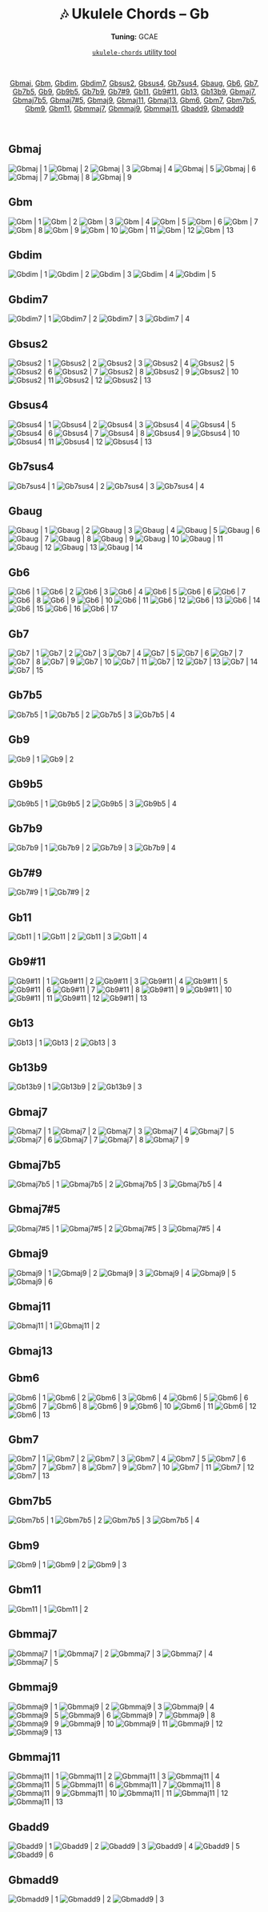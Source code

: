 <div align="center">
	<h1>🎶 Ukulele Chords – Gb</h1>
	<p>
		<strong>Tuning:</strong> GCAE
	</p>
	<p>
    	<a href="https://github.com/capevace/ukulele-chords"><code>ukulele-chords</code> utility tool</a>
	</p>
	<br>
	<p>
		<a href="#Gbmaj">Gbmaj</a>, <a href="#Gbm">Gbm</a>, <a href="#Gbdim">Gbdim</a>, <a href="#Gbdim7">Gbdim7</a>, <a href="#Gbsus2">Gbsus2</a>, <a href="#Gbsus4">Gbsus4</a>, <a href="#Gb7sus4">Gb7sus4</a>, <a href="#Gbaug">Gbaug</a>, <a href="#Gb6">Gb6</a>, <a href="#Gb7">Gb7</a>, <a href="#Gb7b5">Gb7b5</a>, <a href="#Gb9">Gb9</a>, <a href="#Gb9b5">Gb9b5</a>, <a href="#Gb7b9">Gb7b9</a>, <a href="#Gb7%239">Gb7#9</a>, <a href="#Gb11">Gb11</a>, <a href="#Gb9%2311">Gb9#11</a>, <a href="#Gb13">Gb13</a>, <a href="#Gb13b9">Gb13b9</a>, <a href="#Gbmaj7">Gbmaj7</a>, <a href="#Gbmaj7b5">Gbmaj7b5</a>, <a href="#Gbmaj7%235">Gbmaj7#5</a>, <a href="#Gbmaj9">Gbmaj9</a>, <a href="#Gbmaj11">Gbmaj11</a>, <a href="#Gbmaj13">Gbmaj13</a>, <a href="#Gbm6">Gbm6</a>, <a href="#Gbm7">Gbm7</a>, <a href="#Gbm7b5">Gbm7b5</a>, <a href="#Gbm9">Gbm9</a>, <a href="#Gbm11">Gbm11</a>, <a href="#Gbmmaj7">Gbmmaj7</a>, <a href="#Gbmmaj9">Gbmmaj9</a>, <a href="#Gbmmaj11">Gbmmaj11</a>, <a href="#Gbadd9">Gbadd9</a>, <a href="#Gbmadd9">Gbmadd9</a>
	</p>
</div>
<br>


## Gbmaj

![Gbmaj | 1](https://raw.githubusercontent.com/Capevace/ukulele-chords/main/svgs/Gbmaj.svg) ![Gbmaj | 2](https://raw.githubusercontent.com/Capevace/ukulele-chords/main/svgs/Gbmaj-2.svg) ![Gbmaj | 3](https://raw.githubusercontent.com/Capevace/ukulele-chords/main/svgs/Gbmaj-3.svg) ![Gbmaj | 4](https://raw.githubusercontent.com/Capevace/ukulele-chords/main/svgs/Gbmaj-4.svg) ![Gbmaj | 5](https://raw.githubusercontent.com/Capevace/ukulele-chords/main/svgs/Gbmaj-5.svg) ![Gbmaj | 6](https://raw.githubusercontent.com/Capevace/ukulele-chords/main/svgs/Gbmaj-6.svg) ![Gbmaj | 7](https://raw.githubusercontent.com/Capevace/ukulele-chords/main/svgs/Gbmaj-7.svg) ![Gbmaj | 8](https://raw.githubusercontent.com/Capevace/ukulele-chords/main/svgs/Gbmaj-8.svg) ![Gbmaj | 9](https://raw.githubusercontent.com/Capevace/ukulele-chords/main/svgs/Gbmaj-9.svg) 

## Gbm

![Gbm | 1](https://raw.githubusercontent.com/Capevace/ukulele-chords/main/svgs/Gbm.svg) ![Gbm | 2](https://raw.githubusercontent.com/Capevace/ukulele-chords/main/svgs/Gbm-2.svg) ![Gbm | 3](https://raw.githubusercontent.com/Capevace/ukulele-chords/main/svgs/Gbm-3.svg) ![Gbm | 4](https://raw.githubusercontent.com/Capevace/ukulele-chords/main/svgs/Gbm-4.svg) ![Gbm | 5](https://raw.githubusercontent.com/Capevace/ukulele-chords/main/svgs/Gbm-5.svg) ![Gbm | 6](https://raw.githubusercontent.com/Capevace/ukulele-chords/main/svgs/Gbm-6.svg) ![Gbm | 7](https://raw.githubusercontent.com/Capevace/ukulele-chords/main/svgs/Gbm-7.svg) ![Gbm | 8](https://raw.githubusercontent.com/Capevace/ukulele-chords/main/svgs/Gbm-8.svg) ![Gbm | 9](https://raw.githubusercontent.com/Capevace/ukulele-chords/main/svgs/Gbm-9.svg) ![Gbm | 10](https://raw.githubusercontent.com/Capevace/ukulele-chords/main/svgs/Gbm-10.svg) ![Gbm | 11](https://raw.githubusercontent.com/Capevace/ukulele-chords/main/svgs/Gbm-11.svg) ![Gbm | 12](https://raw.githubusercontent.com/Capevace/ukulele-chords/main/svgs/Gbm-12.svg) ![Gbm | 13](https://raw.githubusercontent.com/Capevace/ukulele-chords/main/svgs/Gbm-13.svg) 

## Gbdim

![Gbdim | 1](https://raw.githubusercontent.com/Capevace/ukulele-chords/main/svgs/Gbdim.svg) ![Gbdim | 2](https://raw.githubusercontent.com/Capevace/ukulele-chords/main/svgs/Gbdim-2.svg) ![Gbdim | 3](https://raw.githubusercontent.com/Capevace/ukulele-chords/main/svgs/Gbdim-3.svg) ![Gbdim | 4](https://raw.githubusercontent.com/Capevace/ukulele-chords/main/svgs/Gbdim-4.svg) ![Gbdim | 5](https://raw.githubusercontent.com/Capevace/ukulele-chords/main/svgs/Gbdim-5.svg) 

## Gbdim7

![Gbdim7 | 1](https://raw.githubusercontent.com/Capevace/ukulele-chords/main/svgs/Gbdim7.svg) ![Gbdim7 | 2](https://raw.githubusercontent.com/Capevace/ukulele-chords/main/svgs/Gbdim7-2.svg) ![Gbdim7 | 3](https://raw.githubusercontent.com/Capevace/ukulele-chords/main/svgs/Gbdim7-3.svg) ![Gbdim7 | 4](https://raw.githubusercontent.com/Capevace/ukulele-chords/main/svgs/Gbdim7-4.svg) 

## Gbsus2

![Gbsus2 | 1](https://raw.githubusercontent.com/Capevace/ukulele-chords/main/svgs/Gbsus2.svg) ![Gbsus2 | 2](https://raw.githubusercontent.com/Capevace/ukulele-chords/main/svgs/Gbsus2-2.svg) ![Gbsus2 | 3](https://raw.githubusercontent.com/Capevace/ukulele-chords/main/svgs/Gbsus2-3.svg) ![Gbsus2 | 4](https://raw.githubusercontent.com/Capevace/ukulele-chords/main/svgs/Gbsus2-4.svg) ![Gbsus2 | 5](https://raw.githubusercontent.com/Capevace/ukulele-chords/main/svgs/Gbsus2-5.svg) ![Gbsus2 | 6](https://raw.githubusercontent.com/Capevace/ukulele-chords/main/svgs/Gbsus2-6.svg) ![Gbsus2 | 7](https://raw.githubusercontent.com/Capevace/ukulele-chords/main/svgs/Gbsus2-7.svg) ![Gbsus2 | 8](https://raw.githubusercontent.com/Capevace/ukulele-chords/main/svgs/Gbsus2-8.svg) ![Gbsus2 | 9](https://raw.githubusercontent.com/Capevace/ukulele-chords/main/svgs/Gbsus2-9.svg) ![Gbsus2 | 10](https://raw.githubusercontent.com/Capevace/ukulele-chords/main/svgs/Gbsus2-10.svg) ![Gbsus2 | 11](https://raw.githubusercontent.com/Capevace/ukulele-chords/main/svgs/Gbsus2-11.svg) ![Gbsus2 | 12](https://raw.githubusercontent.com/Capevace/ukulele-chords/main/svgs/Gbsus2-12.svg) ![Gbsus2 | 13](https://raw.githubusercontent.com/Capevace/ukulele-chords/main/svgs/Gbsus2-13.svg) 

## Gbsus4

![Gbsus4 | 1](https://raw.githubusercontent.com/Capevace/ukulele-chords/main/svgs/Gbsus4.svg) ![Gbsus4 | 2](https://raw.githubusercontent.com/Capevace/ukulele-chords/main/svgs/Gbsus4-2.svg) ![Gbsus4 | 3](https://raw.githubusercontent.com/Capevace/ukulele-chords/main/svgs/Gbsus4-3.svg) ![Gbsus4 | 4](https://raw.githubusercontent.com/Capevace/ukulele-chords/main/svgs/Gbsus4-4.svg) ![Gbsus4 | 5](https://raw.githubusercontent.com/Capevace/ukulele-chords/main/svgs/Gbsus4-5.svg) ![Gbsus4 | 6](https://raw.githubusercontent.com/Capevace/ukulele-chords/main/svgs/Gbsus4-6.svg) ![Gbsus4 | 7](https://raw.githubusercontent.com/Capevace/ukulele-chords/main/svgs/Gbsus4-7.svg) ![Gbsus4 | 8](https://raw.githubusercontent.com/Capevace/ukulele-chords/main/svgs/Gbsus4-8.svg) ![Gbsus4 | 9](https://raw.githubusercontent.com/Capevace/ukulele-chords/main/svgs/Gbsus4-9.svg) ![Gbsus4 | 10](https://raw.githubusercontent.com/Capevace/ukulele-chords/main/svgs/Gbsus4-10.svg) ![Gbsus4 | 11](https://raw.githubusercontent.com/Capevace/ukulele-chords/main/svgs/Gbsus4-11.svg) ![Gbsus4 | 12](https://raw.githubusercontent.com/Capevace/ukulele-chords/main/svgs/Gbsus4-12.svg) ![Gbsus4 | 13](https://raw.githubusercontent.com/Capevace/ukulele-chords/main/svgs/Gbsus4-13.svg) 

## Gb7sus4

![Gb7sus4 | 1](https://raw.githubusercontent.com/Capevace/ukulele-chords/main/svgs/Gb7sus4.svg) ![Gb7sus4 | 2](https://raw.githubusercontent.com/Capevace/ukulele-chords/main/svgs/Gb7sus4-2.svg) ![Gb7sus4 | 3](https://raw.githubusercontent.com/Capevace/ukulele-chords/main/svgs/Gb7sus4-3.svg) ![Gb7sus4 | 4](https://raw.githubusercontent.com/Capevace/ukulele-chords/main/svgs/Gb7sus4-4.svg) 

## Gbaug

![Gbaug | 1](https://raw.githubusercontent.com/Capevace/ukulele-chords/main/svgs/Gbaug.svg) ![Gbaug | 2](https://raw.githubusercontent.com/Capevace/ukulele-chords/main/svgs/Gbaug-2.svg) ![Gbaug | 3](https://raw.githubusercontent.com/Capevace/ukulele-chords/main/svgs/Gbaug-3.svg) ![Gbaug | 4](https://raw.githubusercontent.com/Capevace/ukulele-chords/main/svgs/Gbaug-4.svg) ![Gbaug | 5](https://raw.githubusercontent.com/Capevace/ukulele-chords/main/svgs/Gbaug-5.svg) ![Gbaug | 6](https://raw.githubusercontent.com/Capevace/ukulele-chords/main/svgs/Gbaug-6.svg) ![Gbaug | 7](https://raw.githubusercontent.com/Capevace/ukulele-chords/main/svgs/Gbaug-7.svg) ![Gbaug | 8](https://raw.githubusercontent.com/Capevace/ukulele-chords/main/svgs/Gbaug-8.svg) ![Gbaug | 9](https://raw.githubusercontent.com/Capevace/ukulele-chords/main/svgs/Gbaug-9.svg) ![Gbaug | 10](https://raw.githubusercontent.com/Capevace/ukulele-chords/main/svgs/Gbaug-10.svg) ![Gbaug | 11](https://raw.githubusercontent.com/Capevace/ukulele-chords/main/svgs/Gbaug-11.svg) ![Gbaug | 12](https://raw.githubusercontent.com/Capevace/ukulele-chords/main/svgs/Gbaug-12.svg) ![Gbaug | 13](https://raw.githubusercontent.com/Capevace/ukulele-chords/main/svgs/Gbaug-13.svg) ![Gbaug | 14](https://raw.githubusercontent.com/Capevace/ukulele-chords/main/svgs/Gbaug-14.svg) 

## Gb6

![Gb6 | 1](https://raw.githubusercontent.com/Capevace/ukulele-chords/main/svgs/Gb6.svg) ![Gb6 | 2](https://raw.githubusercontent.com/Capevace/ukulele-chords/main/svgs/Gb6-2.svg) ![Gb6 | 3](https://raw.githubusercontent.com/Capevace/ukulele-chords/main/svgs/Gb6-3.svg) ![Gb6 | 4](https://raw.githubusercontent.com/Capevace/ukulele-chords/main/svgs/Gb6-4.svg) ![Gb6 | 5](https://raw.githubusercontent.com/Capevace/ukulele-chords/main/svgs/Gb6-5.svg) ![Gb6 | 6](https://raw.githubusercontent.com/Capevace/ukulele-chords/main/svgs/Gb6-6.svg) ![Gb6 | 7](https://raw.githubusercontent.com/Capevace/ukulele-chords/main/svgs/Gb6-7.svg) ![Gb6 | 8](https://raw.githubusercontent.com/Capevace/ukulele-chords/main/svgs/Gb6-8.svg) ![Gb6 | 9](https://raw.githubusercontent.com/Capevace/ukulele-chords/main/svgs/Gb6-9.svg) ![Gb6 | 10](https://raw.githubusercontent.com/Capevace/ukulele-chords/main/svgs/Gb6-10.svg) ![Gb6 | 11](https://raw.githubusercontent.com/Capevace/ukulele-chords/main/svgs/Gb6-11.svg) ![Gb6 | 12](https://raw.githubusercontent.com/Capevace/ukulele-chords/main/svgs/Gb6-12.svg) ![Gb6 | 13](https://raw.githubusercontent.com/Capevace/ukulele-chords/main/svgs/Gb6-13.svg) ![Gb6 | 14](https://raw.githubusercontent.com/Capevace/ukulele-chords/main/svgs/Gb6-14.svg) ![Gb6 | 15](https://raw.githubusercontent.com/Capevace/ukulele-chords/main/svgs/Gb6-15.svg) ![Gb6 | 16](https://raw.githubusercontent.com/Capevace/ukulele-chords/main/svgs/Gb6-16.svg) ![Gb6 | 17](https://raw.githubusercontent.com/Capevace/ukulele-chords/main/svgs/Gb6-17.svg) 

## Gb7

![Gb7 | 1](https://raw.githubusercontent.com/Capevace/ukulele-chords/main/svgs/Gb7.svg) ![Gb7 | 2](https://raw.githubusercontent.com/Capevace/ukulele-chords/main/svgs/Gb7-2.svg) ![Gb7 | 3](https://raw.githubusercontent.com/Capevace/ukulele-chords/main/svgs/Gb7-3.svg) ![Gb7 | 4](https://raw.githubusercontent.com/Capevace/ukulele-chords/main/svgs/Gb7-4.svg) ![Gb7 | 5](https://raw.githubusercontent.com/Capevace/ukulele-chords/main/svgs/Gb7-5.svg) ![Gb7 | 6](https://raw.githubusercontent.com/Capevace/ukulele-chords/main/svgs/Gb7-6.svg) ![Gb7 | 7](https://raw.githubusercontent.com/Capevace/ukulele-chords/main/svgs/Gb7-7.svg) ![Gb7 | 8](https://raw.githubusercontent.com/Capevace/ukulele-chords/main/svgs/Gb7-8.svg) ![Gb7 | 9](https://raw.githubusercontent.com/Capevace/ukulele-chords/main/svgs/Gb7-9.svg) ![Gb7 | 10](https://raw.githubusercontent.com/Capevace/ukulele-chords/main/svgs/Gb7-10.svg) ![Gb7 | 11](https://raw.githubusercontent.com/Capevace/ukulele-chords/main/svgs/Gb7-11.svg) ![Gb7 | 12](https://raw.githubusercontent.com/Capevace/ukulele-chords/main/svgs/Gb7-12.svg) ![Gb7 | 13](https://raw.githubusercontent.com/Capevace/ukulele-chords/main/svgs/Gb7-13.svg) ![Gb7 | 14](https://raw.githubusercontent.com/Capevace/ukulele-chords/main/svgs/Gb7-14.svg) ![Gb7 | 15](https://raw.githubusercontent.com/Capevace/ukulele-chords/main/svgs/Gb7-15.svg) 

## Gb7b5

![Gb7b5 | 1](https://raw.githubusercontent.com/Capevace/ukulele-chords/main/svgs/Gb7b5.svg) ![Gb7b5 | 2](https://raw.githubusercontent.com/Capevace/ukulele-chords/main/svgs/Gb7b5-2.svg) ![Gb7b5 | 3](https://raw.githubusercontent.com/Capevace/ukulele-chords/main/svgs/Gb7b5-3.svg) ![Gb7b5 | 4](https://raw.githubusercontent.com/Capevace/ukulele-chords/main/svgs/Gb7b5-4.svg) 

## Gb9

![Gb9 | 1](https://raw.githubusercontent.com/Capevace/ukulele-chords/main/svgs/Gb9.svg) ![Gb9 | 2](https://raw.githubusercontent.com/Capevace/ukulele-chords/main/svgs/Gb9-2.svg) 

## Gb9b5

![Gb9b5 | 1](https://raw.githubusercontent.com/Capevace/ukulele-chords/main/svgs/Gb9b5.svg) ![Gb9b5 | 2](https://raw.githubusercontent.com/Capevace/ukulele-chords/main/svgs/Gb9b5-2.svg) ![Gb9b5 | 3](https://raw.githubusercontent.com/Capevace/ukulele-chords/main/svgs/Gb9b5-3.svg) ![Gb9b5 | 4](https://raw.githubusercontent.com/Capevace/ukulele-chords/main/svgs/Gb9b5-4.svg) 

## Gb7b9

![Gb7b9 | 1](https://raw.githubusercontent.com/Capevace/ukulele-chords/main/svgs/Gb7b9.svg) ![Gb7b9 | 2](https://raw.githubusercontent.com/Capevace/ukulele-chords/main/svgs/Gb7b9-2.svg) ![Gb7b9 | 3](https://raw.githubusercontent.com/Capevace/ukulele-chords/main/svgs/Gb7b9-3.svg) ![Gb7b9 | 4](https://raw.githubusercontent.com/Capevace/ukulele-chords/main/svgs/Gb7b9-4.svg) 

## Gb7#9

![Gb7#9 | 1](https://raw.githubusercontent.com/Capevace/ukulele-chords/main/svgs/Gb7%239.svg) ![Gb7#9 | 2](https://raw.githubusercontent.com/Capevace/ukulele-chords/main/svgs/Gb7%239-2.svg) 

## Gb11

![Gb11 | 1](https://raw.githubusercontent.com/Capevace/ukulele-chords/main/svgs/Gb11.svg) ![Gb11 | 2](https://raw.githubusercontent.com/Capevace/ukulele-chords/main/svgs/Gb11-2.svg) ![Gb11 | 3](https://raw.githubusercontent.com/Capevace/ukulele-chords/main/svgs/Gb11-3.svg) ![Gb11 | 4](https://raw.githubusercontent.com/Capevace/ukulele-chords/main/svgs/Gb11-4.svg) 

## Gb9#11

![Gb9#11 | 1](https://raw.githubusercontent.com/Capevace/ukulele-chords/main/svgs/Gb9%2311.svg) ![Gb9#11 | 2](https://raw.githubusercontent.com/Capevace/ukulele-chords/main/svgs/Gb9%2311-2.svg) ![Gb9#11 | 3](https://raw.githubusercontent.com/Capevace/ukulele-chords/main/svgs/Gb9%2311-3.svg) ![Gb9#11 | 4](https://raw.githubusercontent.com/Capevace/ukulele-chords/main/svgs/Gb9%2311-4.svg) ![Gb9#11 | 5](https://raw.githubusercontent.com/Capevace/ukulele-chords/main/svgs/Gb9%2311-5.svg) ![Gb9#11 | 6](https://raw.githubusercontent.com/Capevace/ukulele-chords/main/svgs/Gb9%2311-6.svg) ![Gb9#11 | 7](https://raw.githubusercontent.com/Capevace/ukulele-chords/main/svgs/Gb9%2311-7.svg) ![Gb9#11 | 8](https://raw.githubusercontent.com/Capevace/ukulele-chords/main/svgs/Gb9%2311-8.svg) ![Gb9#11 | 9](https://raw.githubusercontent.com/Capevace/ukulele-chords/main/svgs/Gb9%2311-9.svg) ![Gb9#11 | 10](https://raw.githubusercontent.com/Capevace/ukulele-chords/main/svgs/Gb9%2311-10.svg) ![Gb9#11 | 11](https://raw.githubusercontent.com/Capevace/ukulele-chords/main/svgs/Gb9%2311-11.svg) ![Gb9#11 | 12](https://raw.githubusercontent.com/Capevace/ukulele-chords/main/svgs/Gb9%2311-12.svg) ![Gb9#11 | 13](https://raw.githubusercontent.com/Capevace/ukulele-chords/main/svgs/Gb9%2311-13.svg) 

## Gb13

![Gb13 | 1](https://raw.githubusercontent.com/Capevace/ukulele-chords/main/svgs/Gb13.svg) ![Gb13 | 2](https://raw.githubusercontent.com/Capevace/ukulele-chords/main/svgs/Gb13-2.svg) ![Gb13 | 3](https://raw.githubusercontent.com/Capevace/ukulele-chords/main/svgs/Gb13-3.svg) 

## Gb13b9

![Gb13b9 | 1](https://raw.githubusercontent.com/Capevace/ukulele-chords/main/svgs/Gb13b9.svg) ![Gb13b9 | 2](https://raw.githubusercontent.com/Capevace/ukulele-chords/main/svgs/Gb13b9-2.svg) ![Gb13b9 | 3](https://raw.githubusercontent.com/Capevace/ukulele-chords/main/svgs/Gb13b9-3.svg) 

## Gbmaj7

![Gbmaj7 | 1](https://raw.githubusercontent.com/Capevace/ukulele-chords/main/svgs/Gbmaj7.svg) ![Gbmaj7 | 2](https://raw.githubusercontent.com/Capevace/ukulele-chords/main/svgs/Gbmaj7-2.svg) ![Gbmaj7 | 3](https://raw.githubusercontent.com/Capevace/ukulele-chords/main/svgs/Gbmaj7-3.svg) ![Gbmaj7 | 4](https://raw.githubusercontent.com/Capevace/ukulele-chords/main/svgs/Gbmaj7-4.svg) ![Gbmaj7 | 5](https://raw.githubusercontent.com/Capevace/ukulele-chords/main/svgs/Gbmaj7-5.svg) ![Gbmaj7 | 6](https://raw.githubusercontent.com/Capevace/ukulele-chords/main/svgs/Gbmaj7-6.svg) ![Gbmaj7 | 7](https://raw.githubusercontent.com/Capevace/ukulele-chords/main/svgs/Gbmaj7-7.svg) ![Gbmaj7 | 8](https://raw.githubusercontent.com/Capevace/ukulele-chords/main/svgs/Gbmaj7-8.svg) ![Gbmaj7 | 9](https://raw.githubusercontent.com/Capevace/ukulele-chords/main/svgs/Gbmaj7-9.svg) 

## Gbmaj7b5

![Gbmaj7b5 | 1](https://raw.githubusercontent.com/Capevace/ukulele-chords/main/svgs/Gbmaj7b5.svg) ![Gbmaj7b5 | 2](https://raw.githubusercontent.com/Capevace/ukulele-chords/main/svgs/Gbmaj7b5-2.svg) ![Gbmaj7b5 | 3](https://raw.githubusercontent.com/Capevace/ukulele-chords/main/svgs/Gbmaj7b5-3.svg) ![Gbmaj7b5 | 4](https://raw.githubusercontent.com/Capevace/ukulele-chords/main/svgs/Gbmaj7b5-4.svg) 

## Gbmaj7#5

![Gbmaj7#5 | 1](https://raw.githubusercontent.com/Capevace/ukulele-chords/main/svgs/Gbmaj7%235.svg) ![Gbmaj7#5 | 2](https://raw.githubusercontent.com/Capevace/ukulele-chords/main/svgs/Gbmaj7%235-2.svg) ![Gbmaj7#5 | 3](https://raw.githubusercontent.com/Capevace/ukulele-chords/main/svgs/Gbmaj7%235-3.svg) ![Gbmaj7#5 | 4](https://raw.githubusercontent.com/Capevace/ukulele-chords/main/svgs/Gbmaj7%235-4.svg) 

## Gbmaj9

![Gbmaj9 | 1](https://raw.githubusercontent.com/Capevace/ukulele-chords/main/svgs/Gbmaj9.svg) ![Gbmaj9 | 2](https://raw.githubusercontent.com/Capevace/ukulele-chords/main/svgs/Gbmaj9-2.svg) ![Gbmaj9 | 3](https://raw.githubusercontent.com/Capevace/ukulele-chords/main/svgs/Gbmaj9-3.svg) ![Gbmaj9 | 4](https://raw.githubusercontent.com/Capevace/ukulele-chords/main/svgs/Gbmaj9-4.svg) ![Gbmaj9 | 5](https://raw.githubusercontent.com/Capevace/ukulele-chords/main/svgs/Gbmaj9-5.svg) ![Gbmaj9 | 6](https://raw.githubusercontent.com/Capevace/ukulele-chords/main/svgs/Gbmaj9-6.svg) 

## Gbmaj11

![Gbmaj11 | 1](https://raw.githubusercontent.com/Capevace/ukulele-chords/main/svgs/Gbmaj11.svg) ![Gbmaj11 | 2](https://raw.githubusercontent.com/Capevace/ukulele-chords/main/svgs/Gbmaj11-2.svg) 

## Gbmaj13



## Gbm6

![Gbm6 | 1](https://raw.githubusercontent.com/Capevace/ukulele-chords/main/svgs/Gbm6.svg) ![Gbm6 | 2](https://raw.githubusercontent.com/Capevace/ukulele-chords/main/svgs/Gbm6-2.svg) ![Gbm6 | 3](https://raw.githubusercontent.com/Capevace/ukulele-chords/main/svgs/Gbm6-3.svg) ![Gbm6 | 4](https://raw.githubusercontent.com/Capevace/ukulele-chords/main/svgs/Gbm6-4.svg) ![Gbm6 | 5](https://raw.githubusercontent.com/Capevace/ukulele-chords/main/svgs/Gbm6-5.svg) ![Gbm6 | 6](https://raw.githubusercontent.com/Capevace/ukulele-chords/main/svgs/Gbm6-6.svg) ![Gbm6 | 7](https://raw.githubusercontent.com/Capevace/ukulele-chords/main/svgs/Gbm6-7.svg) ![Gbm6 | 8](https://raw.githubusercontent.com/Capevace/ukulele-chords/main/svgs/Gbm6-8.svg) ![Gbm6 | 9](https://raw.githubusercontent.com/Capevace/ukulele-chords/main/svgs/Gbm6-9.svg) ![Gbm6 | 10](https://raw.githubusercontent.com/Capevace/ukulele-chords/main/svgs/Gbm6-10.svg) ![Gbm6 | 11](https://raw.githubusercontent.com/Capevace/ukulele-chords/main/svgs/Gbm6-11.svg) ![Gbm6 | 12](https://raw.githubusercontent.com/Capevace/ukulele-chords/main/svgs/Gbm6-12.svg) ![Gbm6 | 13](https://raw.githubusercontent.com/Capevace/ukulele-chords/main/svgs/Gbm6-13.svg) 

## Gbm7

![Gbm7 | 1](https://raw.githubusercontent.com/Capevace/ukulele-chords/main/svgs/Gbm7.svg) ![Gbm7 | 2](https://raw.githubusercontent.com/Capevace/ukulele-chords/main/svgs/Gbm7-2.svg) ![Gbm7 | 3](https://raw.githubusercontent.com/Capevace/ukulele-chords/main/svgs/Gbm7-3.svg) ![Gbm7 | 4](https://raw.githubusercontent.com/Capevace/ukulele-chords/main/svgs/Gbm7-4.svg) ![Gbm7 | 5](https://raw.githubusercontent.com/Capevace/ukulele-chords/main/svgs/Gbm7-5.svg) ![Gbm7 | 6](https://raw.githubusercontent.com/Capevace/ukulele-chords/main/svgs/Gbm7-6.svg) ![Gbm7 | 7](https://raw.githubusercontent.com/Capevace/ukulele-chords/main/svgs/Gbm7-7.svg) ![Gbm7 | 8](https://raw.githubusercontent.com/Capevace/ukulele-chords/main/svgs/Gbm7-8.svg) ![Gbm7 | 9](https://raw.githubusercontent.com/Capevace/ukulele-chords/main/svgs/Gbm7-9.svg) ![Gbm7 | 10](https://raw.githubusercontent.com/Capevace/ukulele-chords/main/svgs/Gbm7-10.svg) ![Gbm7 | 11](https://raw.githubusercontent.com/Capevace/ukulele-chords/main/svgs/Gbm7-11.svg) ![Gbm7 | 12](https://raw.githubusercontent.com/Capevace/ukulele-chords/main/svgs/Gbm7-12.svg) ![Gbm7 | 13](https://raw.githubusercontent.com/Capevace/ukulele-chords/main/svgs/Gbm7-13.svg) 

## Gbm7b5

![Gbm7b5 | 1](https://raw.githubusercontent.com/Capevace/ukulele-chords/main/svgs/Gbm7b5.svg) ![Gbm7b5 | 2](https://raw.githubusercontent.com/Capevace/ukulele-chords/main/svgs/Gbm7b5-2.svg) ![Gbm7b5 | 3](https://raw.githubusercontent.com/Capevace/ukulele-chords/main/svgs/Gbm7b5-3.svg) ![Gbm7b5 | 4](https://raw.githubusercontent.com/Capevace/ukulele-chords/main/svgs/Gbm7b5-4.svg) 

## Gbm9

![Gbm9 | 1](https://raw.githubusercontent.com/Capevace/ukulele-chords/main/svgs/Gbm9.svg) ![Gbm9 | 2](https://raw.githubusercontent.com/Capevace/ukulele-chords/main/svgs/Gbm9-2.svg) ![Gbm9 | 3](https://raw.githubusercontent.com/Capevace/ukulele-chords/main/svgs/Gbm9-3.svg) 

## Gbm11

![Gbm11 | 1](https://raw.githubusercontent.com/Capevace/ukulele-chords/main/svgs/Gbm11.svg) ![Gbm11 | 2](https://raw.githubusercontent.com/Capevace/ukulele-chords/main/svgs/Gbm11-2.svg) 

## Gbmmaj7

![Gbmmaj7 | 1](https://raw.githubusercontent.com/Capevace/ukulele-chords/main/svgs/Gbmmaj7.svg) ![Gbmmaj7 | 2](https://raw.githubusercontent.com/Capevace/ukulele-chords/main/svgs/Gbmmaj7-2.svg) ![Gbmmaj7 | 3](https://raw.githubusercontent.com/Capevace/ukulele-chords/main/svgs/Gbmmaj7-3.svg) ![Gbmmaj7 | 4](https://raw.githubusercontent.com/Capevace/ukulele-chords/main/svgs/Gbmmaj7-4.svg) ![Gbmmaj7 | 5](https://raw.githubusercontent.com/Capevace/ukulele-chords/main/svgs/Gbmmaj7-5.svg) 

## Gbmmaj9

![Gbmmaj9 | 1](https://raw.githubusercontent.com/Capevace/ukulele-chords/main/svgs/Gbmmaj9.svg) ![Gbmmaj9 | 2](https://raw.githubusercontent.com/Capevace/ukulele-chords/main/svgs/Gbmmaj9-2.svg) ![Gbmmaj9 | 3](https://raw.githubusercontent.com/Capevace/ukulele-chords/main/svgs/Gbmmaj9-3.svg) ![Gbmmaj9 | 4](https://raw.githubusercontent.com/Capevace/ukulele-chords/main/svgs/Gbmmaj9-4.svg) ![Gbmmaj9 | 5](https://raw.githubusercontent.com/Capevace/ukulele-chords/main/svgs/Gbmmaj9-5.svg) ![Gbmmaj9 | 6](https://raw.githubusercontent.com/Capevace/ukulele-chords/main/svgs/Gbmmaj9-6.svg) ![Gbmmaj9 | 7](https://raw.githubusercontent.com/Capevace/ukulele-chords/main/svgs/Gbmmaj9-7.svg) ![Gbmmaj9 | 8](https://raw.githubusercontent.com/Capevace/ukulele-chords/main/svgs/Gbmmaj9-8.svg) ![Gbmmaj9 | 9](https://raw.githubusercontent.com/Capevace/ukulele-chords/main/svgs/Gbmmaj9-9.svg) ![Gbmmaj9 | 10](https://raw.githubusercontent.com/Capevace/ukulele-chords/main/svgs/Gbmmaj9-10.svg) ![Gbmmaj9 | 11](https://raw.githubusercontent.com/Capevace/ukulele-chords/main/svgs/Gbmmaj9-11.svg) ![Gbmmaj9 | 12](https://raw.githubusercontent.com/Capevace/ukulele-chords/main/svgs/Gbmmaj9-12.svg) ![Gbmmaj9 | 13](https://raw.githubusercontent.com/Capevace/ukulele-chords/main/svgs/Gbmmaj9-13.svg) 

## Gbmmaj11

![Gbmmaj11 | 1](https://raw.githubusercontent.com/Capevace/ukulele-chords/main/svgs/Gbmmaj11.svg) ![Gbmmaj11 | 2](https://raw.githubusercontent.com/Capevace/ukulele-chords/main/svgs/Gbmmaj11-2.svg) ![Gbmmaj11 | 3](https://raw.githubusercontent.com/Capevace/ukulele-chords/main/svgs/Gbmmaj11-3.svg) ![Gbmmaj11 | 4](https://raw.githubusercontent.com/Capevace/ukulele-chords/main/svgs/Gbmmaj11-4.svg) ![Gbmmaj11 | 5](https://raw.githubusercontent.com/Capevace/ukulele-chords/main/svgs/Gbmmaj11-5.svg) ![Gbmmaj11 | 6](https://raw.githubusercontent.com/Capevace/ukulele-chords/main/svgs/Gbmmaj11-6.svg) ![Gbmmaj11 | 7](https://raw.githubusercontent.com/Capevace/ukulele-chords/main/svgs/Gbmmaj11-7.svg) ![Gbmmaj11 | 8](https://raw.githubusercontent.com/Capevace/ukulele-chords/main/svgs/Gbmmaj11-8.svg) ![Gbmmaj11 | 9](https://raw.githubusercontent.com/Capevace/ukulele-chords/main/svgs/Gbmmaj11-9.svg) ![Gbmmaj11 | 10](https://raw.githubusercontent.com/Capevace/ukulele-chords/main/svgs/Gbmmaj11-10.svg) ![Gbmmaj11 | 11](https://raw.githubusercontent.com/Capevace/ukulele-chords/main/svgs/Gbmmaj11-11.svg) ![Gbmmaj11 | 12](https://raw.githubusercontent.com/Capevace/ukulele-chords/main/svgs/Gbmmaj11-12.svg) ![Gbmmaj11 | 13](https://raw.githubusercontent.com/Capevace/ukulele-chords/main/svgs/Gbmmaj11-13.svg) 

## Gbadd9

![Gbadd9 | 1](https://raw.githubusercontent.com/Capevace/ukulele-chords/main/svgs/Gbadd9.svg) ![Gbadd9 | 2](https://raw.githubusercontent.com/Capevace/ukulele-chords/main/svgs/Gbadd9-2.svg) ![Gbadd9 | 3](https://raw.githubusercontent.com/Capevace/ukulele-chords/main/svgs/Gbadd9-3.svg) ![Gbadd9 | 4](https://raw.githubusercontent.com/Capevace/ukulele-chords/main/svgs/Gbadd9-4.svg) ![Gbadd9 | 5](https://raw.githubusercontent.com/Capevace/ukulele-chords/main/svgs/Gbadd9-5.svg) ![Gbadd9 | 6](https://raw.githubusercontent.com/Capevace/ukulele-chords/main/svgs/Gbadd9-6.svg) 

## Gbmadd9

![Gbmadd9 | 1](https://raw.githubusercontent.com/Capevace/ukulele-chords/main/svgs/Gbmadd9.svg) ![Gbmadd9 | 2](https://raw.githubusercontent.com/Capevace/ukulele-chords/main/svgs/Gbmadd9-2.svg) ![Gbmadd9 | 3](https://raw.githubusercontent.com/Capevace/ukulele-chords/main/svgs/Gbmadd9-3.svg) 

